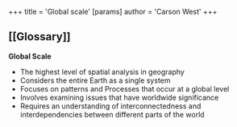 +++
 title = 'Global scale'
[params]
	author = 'Carson West'
+++
## [[Glossary]]

**Global Scale**

* The highest level of spatial analysis in geography
* Considers the entire Earth as a single system
* Focuses on patterns and Processes that occur at a global level
* Involves examining issues that have worldwide significance
* Requires an understanding of interconnectedness and interdependencies between different parts of the world